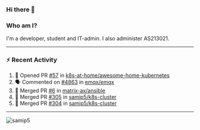 ### Hi there 👋

### Who am I?
I'm a developer, student and IT-admin. I also administer AS213021.

---
### :zap: Recent Activity
<!--START_SECTION:activity-->
1. 💪 Opened PR [#57](https://github.com/k8s-at-home/awesome-home-kubernetes/pull/57) in [k8s-at-home/awesome-home-kubernetes](https://github.com/k8s-at-home/awesome-home-kubernetes)
2. 🗣 Commented on [#4863](https://github.com/emqx/emqx/issues/4863) in [emqx/emqx](https://github.com/emqx/emqx)
3. 🎉 Merged PR [#6](https://github.com/matrix-ax/ansible/pull/6) in [matrix-ax/ansible](https://github.com/matrix-ax/ansible)
4. 🎉 Merged PR [#305](https://github.com/samip5/k8s-cluster/pull/305) in [samip5/k8s-cluster](https://github.com/samip5/k8s-cluster)
5. 🎉 Merged PR [#304](https://github.com/samip5/k8s-cluster/pull/304) in [samip5/k8s-cluster](https://github.com/samip5/k8s-cluster)
<!--END_SECTION:activity-->
---

<img align="center" src="https://github-readme-stats.vercel.app/api?username=samip5&show_icons=true" alt="samip5" />
